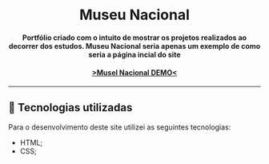 <h1 align="center">
  <br>Museu Nacional
</h1>

<h4 align="center">
  Portfólio criado com o intuito de mostrar os projetos realizados ao decorrer dos estudos.
  Museu Nacional seria apenas um exemplo de como seria a página incial do site
</h4>

<h4 align="center"><a href="https://arturneri.github.io/Museu-Nacional-./">>Musel Nacional DEMO<</a></h4>

---

## 💼 Tecnologias utilizadas

Para o desenvolvimento deste site utilizei as seguintes tecnologias:

- HTML;
- CSS;


